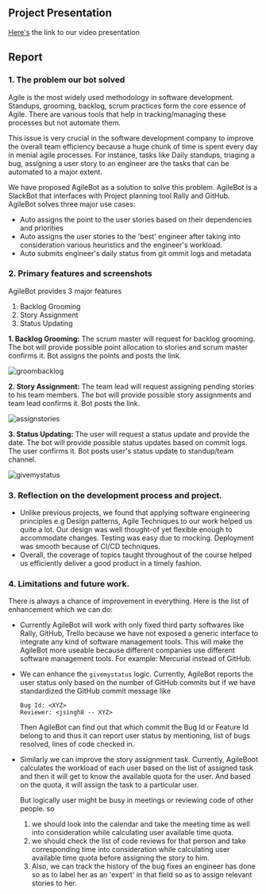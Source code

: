 ## Project Presentation
[Here's](https://youtu.be/UI8WGyRbP-0) the link to our video presentation

## Report

### 1. The problem our bot solved

Agile is the most widely used methodology in software development. Standups, grooming, backlog, scrum practices form the core essence of Agile. There are various tools that help in tracking/managing these processes but not automate them.  

This issue is very crucial in the software development company to improve the overall team efficiency because a huge chunk of time is spent every day in menial agile processes. For instance, tasks like Daily standups, triaging a bug, assigning a user story to an engineer are the tasks that can be automated to a major extent.

We have proposed AgileBot as a solution to solve this problem. AgileBot is a SlackBot that interfaces with Project planning tool Rally and GitHub. AgileBot solves three major use cases:  


* Auto assigns the point to the user stories based on their dependencies and priorities
* Auto assigns the user stories to the 'best' engineer after taking into consideration various heuristics and the engineer's workload.  
* Auto submits engineer's daily status from git ommit logs and metadata

### 2. Primary features and screenshots

AgileBot provides 3 major features
1. Backlog Grooming
2. Story Assignment
3. Status Updating


**1. Backlog Grooming:**  The scrum master will request for backlog grooming. The bot will provide possible point allocation to stories and scrum master confirms it. Bot assigns the points and posts the link.

![groombacklog](https://media.github.ncsu.edu/user/6216/files/4409ca40-d84f-11e7-880f-71d29c8adf6c)

**2. Story Assignment:** The team lead will request assigning pending stories to his team members. The bot will provide possible story assignments and team lead confirms it. Bot posts the link.

![assignstories](https://media.github.ncsu.edu/user/6216/files/5fa2ba9a-d869-11e7-9d40-9f1a92a4015f)

**3. Status Updating:** The user will request a status update and provide the date. The bot will provide possible status updates based on commit logs. The user confirms it. Bot posts user's status update to standup/team channel.

![givemystatus](https://media.github.ncsu.edu/user/6216/files/2719700c-d84f-11e7-840e-5f066cf90bf0)

### 3. Reflection on the development process and project.

* Unlike previous projects, we found that applying software engineering principles e.g Design patterns, Agile Techniques to our work helped us quite a lot. Our design was well thought-of yet flexible enough to accommodate changes. Testing was easy due to mocking. Deployment was smooth because of CI/CD techniques.
* Overall, the coverage of topics taught throughout of the course helped us efficiently deliver a good product in a timely fashion.


### 4. Limitations and future work.

There is always a chance of improvement in everything. Here is the list of enhancement which we can do:

* Currently AgileBot will work with only fixed third party softwares like Rally, GitHub, Trello because we have not exposed a generic interface to integrate any kind of software management tools. This will make the AgileBot more useable because different companies use different software management tools. For example: Mercurial instead of GitHub.

* We can enhance the `givemystatus` logic. Currently, AgileBot reports the user status only based on the number of GitHub commits but if we have standardized the GitHub commit message like 
  
  ```
  Bug Id: <XYZ>
  Reviewer: <jsingh8 -- XYZ>
  ```  
  Then AgileBot can find out that which commit the Bug Id or Feature Id belong to and thus it can report user status by mentioning, list of bugs resolved, lines of code checked in. 

* Similarly we can improve the story assignment task. Currently, AgileBoot calculates the workload of each user based on the list of assigned task and then it will get to know the available quota for the user. And based on the quota, it will assign the task to a particular user.

  But logically user might be busy in meetings or reviewing code of other people. so 
  1. we should look into the calendar and take the meeting time as well into consideration while calculating user available time quota. 
  2. we should check the list of code reviews for that person and take corresponding time into consideration while calculating user available time quota before assigning the story to him.
  3. Also, we can track the history of the bug fixes an engineer has done so as to label her as an 'expert' in that field so as to assign relevant stories to her.
